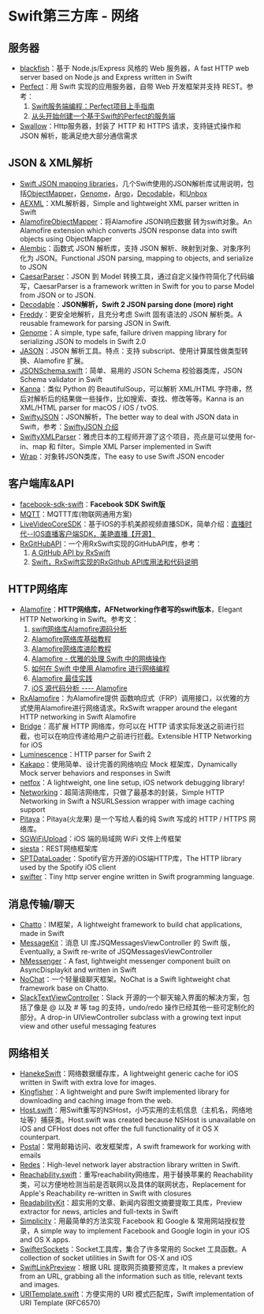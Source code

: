 # Swift第三方库 - 网络
## 服务器
- [blackfish][1]：基于 Node.js/Express 风格的 Web 服务器，A fast HTTP web server based on Node.js and Express written in Swift
- [Perfect][2]：用 Swift 实现的应用服务器，自带 Web 开发框架并支持 REST。参考：
	1. [Swift服务端编程：Perfect项目上手指南][3]
	2. [从头开始创建一个基于Swift的Perfect的服务端][4]
- [Swallow][5]：Http服务器，封装了 HTTP 和 HTTPS 请求，支持链式操作和 JSON 解析，能满足绝大部分通信需求

## JSON & XML解析
- [Swift JSON mapping libraries][6]，几个Swift使用的JSON解析库试用说明，包括[ObjectMapper][7]，[Genome][8]，[Argo][9]，[Decodable][10]，和[Unbox][11]
- [AEXML][12]：XML解析器，Simple and lightweight XML parser written in Swift
- [AlamofireObjectMapper][13]：将Alamofire JSON响应数据 转为swift对象。An Alamofire extension which converts JSON response data into swift objects using ObjectMapper
- [Alembic][14]：函数式 JSON 解析库，支持 JSON 解析、映射到对象、对象序列化为 JSON。Functional JSON parsing, mapping to objects, and serialize to JSON
- [CaesarParser][15]：JSON 到 Model 转换工具，通过自定义操作符简化了代码编写，CaesarParser is a framework written in Swift for you to parse Model from JSON or to JSON.
- [Decodable][16]：**JSON解析，Swift 2 JSON parsing done (more) right**
- [Freddy][17]：更安全地解析，且充分考虑 Swift 固有语法的 JSON 解析类。A reusable framework for parsing JSON in Swift.
- [Genome][18]：A simple, type safe, failure driven mapping library for serializing JSON to models in Swift 2.0
- [JASON][19]：JSON 解析工具。特点：支持 subscript、使用计算属性做类型转换、Alamofire 扩展。
- [JSONSchema.swift][20]：简单、易用的 JSON Schema 校验器类库，JSON Schema validator in Swift
- [Kanna][21]：类似 Python 的 BeautifulSoup，可以解析 XML/HTML 字符串，然后对解析后的结果做一些操作，比如搜索、查找、修改等等。Kanna is an XML/HTML parser for macOS / iOS / tvOS.
- [SwiftyJSON][22]：JSON解析，The better way to deal with JSON data in Swift，参考：[SwiftyJSON 介绍][23]
- [SwiftyXMLParser][24]：雅虎日本的工程师开源了这个项目，亮点是可以使用 for-in、map 和 filter。Simple XML Parser implemented in Swift
- [Wrap][25]：对象转JSON类库，The easy to use Swift JSON encoder

## 客户端库&API
- [facebook-sdk-swift][26]：**Facebook SDK Swift版**
- [MQTT][27]：MQTTT库(物联网通用方案)
 - [LiveVideoCoreSDK][28]：基于IOS的手机美颜视频直播SDK，简单介绍：[直播时代--IOS直播客户端SDK，美艳直播【开源】][29]
- [RxGitHubAPI][30]：一个用RxSwift实现的GitHubAPI库，参考：
	1. [A GitHub API by RxSwift][31]
	2. [Swift，RxSwift实现的RxGithub API库用法和代码说明][32]

## HTTP网络库
- [Alamofire][33]：**HTTP网络库，AFNetworking作者写的swift版本**，Elegant HTTP Networking in Swift。参考文：
	1. [swift网络库Alamofire源码分析][34]
	2. [Alamofire网络库基础教程][35]
	3. [Alamofire网络库进阶教程][36]
	4. [Alamofire - 优雅的处理 Swift 中的网络操作][37]
	5. [如何在 Swift 中使用 Alamofire 进行网络编程][38]
	6. [Alamofire 最佳实践][39]
	7. [iOS 源代码分析 ---- Alamofire][40]
- [RxAlamofire][41]：为Alamofire提供 函数响应式（FRP）调用接口，以优雅的方式使用Alamofire进行网络请求。RxSwift wrapper around the elegant HTTP networking in Swift Alamofire
- [Bridge][42]：高扩展 HTTP 网络库，你可以在 HTTP 请求实际发送之前进行拦截，也可以在响应传递给用户之前进行拦截。Extensible HTTP Networking for iOS
- [Luminescence][43]：HTTP parser for Swift 2
- [Kakapo][44]：使用简单、设计完善的网络响应 Mock 框架库，Dynamically Mock server behaviors and responses in Swift
- [netfox][45]：A lightweight, one line setup, iOS network debugging library!
- [Networking][46]：超简洁网络库，只做了最基本的封装，Simple HTTP Networking in Swift a NSURLSession wrapper with image caching support
- [Pitaya][47]：Pitaya(火龙果) 是一个写给人看的纯 Swift 写成的 HTTP / HTTPS 网络库。
- [SGWiFiUpload][48]：iOS 端的局域网 WiFi 文件上传框架
- [siesta][49]：REST网络框架库
- [SPTDataLoader][50]：Spotify官方开源的iOS端HTTP库，The HTTP library used by the Spotify iOS client
- [swifter][51]：Tiny http server engine written in Swift programming language.

## 消息传输/聊天
- [Chatto][52]：IM框架，A lightweight framework to build chat applications, made in Swift
- [MessageKit][53]：消息 UI 库JSQMessagesViewController 的 Swift 版，Eventually, a Swift re-write of JSQMessagesViewController
- [NMessenger][54]：A fast, lightweight messenger component built on AsyncDisplaykit and written in Swift
- [NoChat][55]：一个轻量级聊天框架。NoChat is a Swift lightweight chat framework base on Chatto.
- [SlackTextViewController][56]：Slack 开源的一个聊天输入界面的解决方案，包括了像是 @ 以及 # 等 tag 的支持，undo/redo 操作已经其他一些可定制化的部分。A drop-in UIViewController subclass with a growing text input view and other useful messaging features

## 网络相关
- [HanekeSwift][57]：网络数据缓存库，A lightweight generic cache for iOS written in Swift with extra love for images.
- [Kingfisher][58]：A lightweight and pure Swift implemented library for downloading and caching image from the web.
- [Host.swift][59]：用Swift重写的NSHost，小巧实用的主机信息（主机名，网络地址等）捕获类。Host.swift was created because NSHost is unavailable on iOS and CFHost does not offer the full functionality of it OS X counterpart.
- [Postal][60]：常用邮箱访问、收发框架库，A swift framework for working with emails
- [Redes][61]：High-level network layer abstraction library written in Swift.
- [Reachability.swift][62]：重写reachability网络库，用于替换苹果的 Reachability 类，可以方便地检测当前是否联网以及具体的联网状态，Replacement for Apple's Reachability re-written in Swift with closures
- [ReadabilityKit][63]：超实用的文章、新闻内容图文摘要提取工具库，Preview extractor for news, articles and full-texts in Swift
- [Simplicity][64]：用最简单的方法实现 Facebook 和 Google & 常用网站授权登录，A simple way to implement Facebook and Google login in your iOS and OS X apps.
- [SwifterSockets][65]：Socket工具库，集合了许多常用的 Socket 工具函数。A collection of socket utilities in Swift for OS-X and iOS
- [SwiftLinkPreview][66]：根据 URL 提取网页摘要预览库，It makes a preview from an URL, grabbing all the information such as title, relevant texts and images.
- [URITemplate.swift][67]：方便实用的 URI 模式匹配库，Swift implementation of URI Template (RFC6570)

[1]:	https://github.com/elliottminns/blackfish "blackfish"
[2]:	https://github.com/PerfectlySoft/Perfect "Perfect"
[3]:	http://mp.weixin.qq.com/s?__biz=MzA3ODg4MDk0Ng==&mid=402331193&idx=1&sn=dc07b803ef9377965f5a5092cc37ccab#rd
[4]:	http://www.jianshu.com/p/a4741a89f679 "从头开始创建一个基于Swift的Perfect的服务端"
[5]:	https://github.com/TheHolyGrail/Swallow "Swallow"
[6]:	http://alejandromp.com/blog/2015/10/28/swift-json-mapping-libraries/
[7]:	https://github.com/Hearst-DD/ObjectMapper "ObjectMapper"
[8]:	https://github.com/LoganWright/Genome "Genome"
[9]:	https://github.com/thoughtbot/Argo "Argo"
[10]:	https://github.com/Anviking/Decodable "Decodable"
[11]:	https://github.com/JohnSundell/Unbox "Unbox"
[12]:	https://github.com/tadija/AEXML
[13]:	https://github.com/tristanhimmelman/AlamofireObjectMapper "AlamofireObjectMapper"
[14]:	https://github.com/ra1028/Alembic "Alembic"
[15]:	https://github.com/lancy/CaesarParser "CaesarParser"
[16]:	https://github.com/Anviking/Decodable "Decodable"
[17]:	https://github.com/bignerdranch/Freddy "Freddy"
[18]:	https://github.com/LoganWright/Genome "Genome"
[19]:	https://github.com/delba/JASON "JASON"
[20]:	https://github.com/kylef/JSONSchema.swift "JSONSchema.swift"
[21]:	https://github.com/tid-kijyun/Kanna "Kanna"
[22]:	https://github.com/SwiftyJSON/SwiftyJSON "SwiftyJSON"
[23]:	http://tangplin.github.io/swiftyjson/ "SwiftyJSON 介绍"
[24]:	https://github.com/yahoojapan/SwiftyXMLParser "SwiftyXMLParser"
[25]:	https://github.com/JohnSundell/Wrap "Wrap"
[26]:	https://github.com/facebook/facebook-sdk-swift "facebook-sdk-swift"
[27]:	https://github.com/iachievedit/MQTT "MQTT"
[28]:	https://github.com/runner365/LiveVideoCoreSDK "LiveVideoCoreSDK"
[29]:	http://www.cnblogs.com/runner42/p/5241407.html "直播时代--IOS直播客户端SDK，美艳直播【开源】"
[30]:	https://github.com/FengDeng/RxGitHubAPI "RxGitHubAPI"
[31]:	http://fengdeng.github.io/blog/2016/01/29/a-github-api-by-rxswift/ "A GitHub API by RxSwift"
[32]:	http://fengdeng.github.io/blog/2016/01/31/rxgithub-apiku-yong-fa-he-dai-ma-shuo-ming/ "Swift，RxSwift实现的RxGithub API库用法和代码说明"
[33]:	https://github.com/Alamofire/Alamofire
[34]:	http://www.ethanwhy.com/2015/11/16/swift-alamofire-analyse/ "swift网络库Alamofire源码分析"
[35]:	http://www.jianshu.com/p/f1208b5e42d9 "Alamofire网络库基础教程"
[36]:	http://www.jianshu.com/p/30599f64a09c "Alamofire网络库进阶教程"
[37]:	http://swiftcafe.io/2015/12/14/alamofire/ "Alamofire - 优雅的处理 Swift 中的网络操作"
[38]:	http://swift.gg/2015/12/22/alamofire-beginner-guide/ "如何在 Swift 中使用 Alamofire 进行网络编程"
[39]:	https://github.com/ipader/SwiftGuide/wiki/Alamofire%20%E6%9C%80%E4%BD%B3%E5%AE%9E%E8%B7%B5 "Alamofire 最佳实践"
[40]:	http://draveness.me/ios-yuan-dai-ma-fen-xi-alamofire/
[41]:	https://github.com/RxSwiftCommunity/RxAlamofire "RxAlamofire"
[42]:	https://github.com/rawrjustin/Bridge "Bridge"
[43]:	https://github.com/Zewo/Luminescence "Luminescence"
[44]:	https://github.com/devlucky/Kakapo "Kakapo"
[45]:	https://github.com/kasketis/netfox "netfox"
[46]:	https://github.com/3lvis/Networking "Networking"
[47]:	https://github.com/johnlui/Pitaya "Pitaya"
[48]:	https://github.com/Soulghost/SGWiFiUpload "SGWiFiUpload"
[49]:	https://github.com/bustoutsolutions/siesta "siesta"
[50]:	https://github.com/spotify/SPTDataLoader "SPTDataLoader"
[51]:	https://github.com/glock45/swifter "swifter"
[52]:	https://github.com/badoo/Chatto "Chatto"
[53]:	https://github.com/MessageKit/MessageKit "MessageKit"
[54]:	https://github.com/eBay/NMessenger "NMessenger"
[55]:	https://github.com/little2s/NoChat "NoChat"
[56]:	https://github.com/slackhq/SlackTextViewController "SlackTextViewController"
[57]:	https://github.com/Haneke/HanekeSwift "HanekeSwift"
[58]:	https://github.com/onevcat/Kingfisher "Kingfisher"
[59]:	https://github.com/rjstelling/Host.swift "Host.swift"
[60]:	https://github.com/snipsco/Postal "Postal"
[61]:	https://github.com/cuzv/Redes "Redes"
[62]:	https://github.com/ashleymills/Reachability.swift "Reachability.swift"
[63]:	https://github.com/exyte/ReadabilityKit "ReadabilityKit"
[64]:	https://github.com/SimplicityMobile/Simplicity "Simplicity"
[65]:	https://github.com/Swiftrien/SwifterSockets "SwifterSockets"
[66]:	https://github.com/LeonardoCardoso/SwiftLinkPreview "SwiftLinkPreview"
[67]:	https://github.com/kylef/URITemplate.swift "URITemplate.swift"